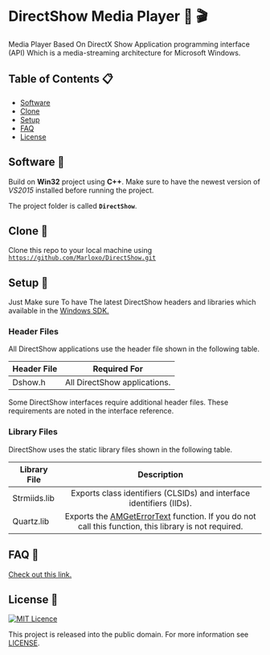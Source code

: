 # DirectShow Media Player :musical_note: :clapper:
Media Player Based On DirectX Show Application programming interface (API) Which is a media-streaming architecture for Microsoft Windows.

## Table of Contents :clipboard:
- [Software](https://github.com/Marloxo/DirectShow#software---space_invader)
- [Clone](https://github.com/Marloxo/DirectShow#clone-fork_and_knife)
- [Setup](https://github.com/Marloxo/DirectShow#setup-wrench)
- [FAQ](https://github.com/Marloxo/DirectShow#faq-speech_balloon)
- [License](https://github.com/Marloxo/DirectShow#license---pencil)


## Software   :space_invader:
Build on **Win32** project using **C++**. Make sure to have the newest version of *VS2015* installed before running the project.

The project folder is called **`DirectShow`**.

## Clone :fork_and_knife:
Clone this repo to your local machine using [`https://github.com/Marloxo/DirectShow.git`][1]

## Setup :wrench:
Just Make sure To have The latest DirectShow headers and libraries which available in the [Windows SDK.](http://go.microsoft.com/fwlink/p/?linkid=62332)

### Header Files
All DirectShow applications use the header file shown in the following table.

| Header File | Required For | 
| ----------- |:------------:|
| Dshow.h     | All DirectShow applications. |
 
Some DirectShow interfaces require additional header files. These requirements are noted in the interface reference.

### Library Files

DirectShow uses the static library files shown in the following table.

| Library File | Description | 
| ----------- |:------------:|
| Strmiids.lib | Exports class identifiers (CLSIDs) and interface identifiers (IIDs). |
| Quartz.lib | Exports the [AMGetErrorText][2] function. If you do not call this function, this library is not required. |

## FAQ :speech_balloon:
[Check out this link.][3]

## License   :pencil:
[![MIT Licence][4]][5]

This project is released into the public domain. For more information see  [LICENSE][6].


[1]: https://github.com/Marloxo/DirectShow/archive/master.zip
[2]: https://msdn.microsoft.com/en-us/library/windows/desktop/dd373430(v=vs.85).aspx
[3]: https://msdn.microsoft.com/en-us/library/windows/desktop/dd375463(v=vs.85).aspx
[4]: https://img.shields.io/github/license/mashape/apistatus.svg?maxAge=2592000
[5]: https://opensource.org/licenses/mit-license.php
[6]: /LICENSE
